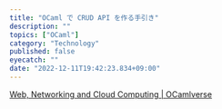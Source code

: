 ```yaml
---
title: "OCaml で CRUD API を作る手引き"
description: ""
topics: ["OCaml"]
category: "Technology"
published: false
eyecatch: ""
date: "2022-12-11T19:42:23.834+09:00"
---
```


[Web, Networking and Cloud Computing | OCamlverse](http://ocamlverse.net/content/web_networking.html)
